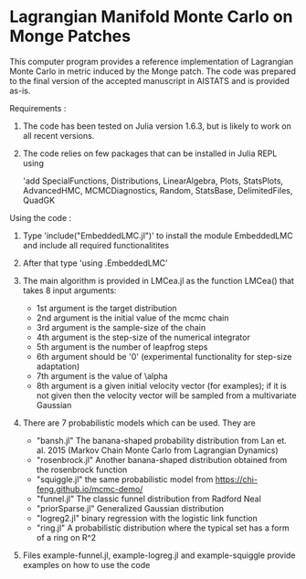# Lagrangian Manifold Monte Carlo on Monge Patches 

This computer program provides a reference implementation of Lagrangian Monte Carlo in metric induced by the Monge patch.
The code was prepared to the final version of the accepted manuscript in AISTATS and is provided as-is. 

Requirements :
 1. The code has been tested on Julia version 1.6.3, but is likely to work on all recent versions.
 2. The code relies on few packages that can be installed in Julia REPL using	

    'add SpecialFunctions, Distributions, LinearAlgebra, Plots, StatsPlots, AdvancedHMC, MCMCDiagnostics, Random, StatsBase, DelimitedFiles, QuadGK

Using the code :
 1. Type 'include("EmbeddedLMC.jl")' to install the module EmbeddedLMC and include all required functionalitites
 2. After that type 'using .EmbeddedLMC'
 3. The main algorithm is provided in LMCea.jl as the function LMCea() that takes 8 input arguments:
	- 1st argument is the target distribution
	- 2nd argument is the initial value of the mcmc chain
	- 3rd argument is the sample-size of the chain
	- 4th argument is the step-size of the numerical integrator
	- 5th argument is the number of leapfrog steps
	- 6th argument should be '0' (experimental functionality for step-size adaptation)
	- 7th argument is the value of \alpha 
	- 8th argument is a given initial velocity vector (for examples); if it is not given then the velocity vector will be sampled from a multivariate Gaussian 

 4. There are 7 probabilistic models which can be used. They are 
	- "bansh.jl" The banana-shaped probability distribution from Lan et. al. 2015 (Markov Chain Monte Carlo from Lagrangian Dynamics) 
	- "rosenbrock.jl" Another banana-shaped distribution obtained from the rosenbrock function
	- "squiggle.jl" the same probabilistic model from https://chi-feng.github.io/mcmc-demo/
	- "funnel.jl" The classic funnel distribution from Radford Neal
	- "priorSparse.jl" Generalized Gaussian distribution 
	- "logreg2.jl" binary regression with the logistic link function 
	- "ring.jl" A probabilistic distribution where the typical set has a form of a ring on R^2
 
 5. Files example-funnel.jl, example-logreg.jl and example-squiggle provide examples on how to use the code

